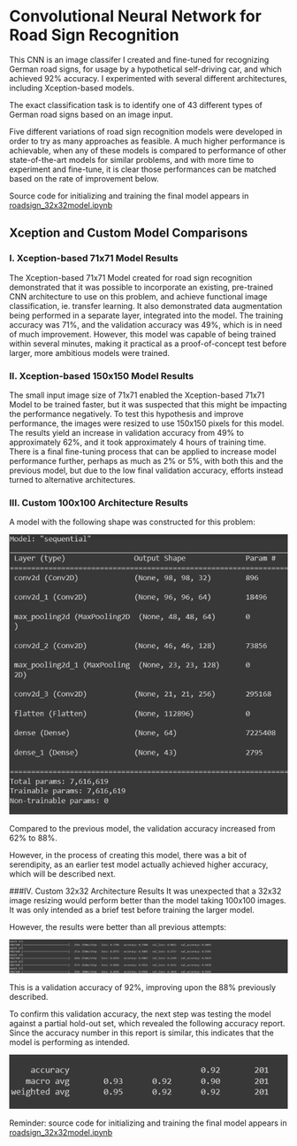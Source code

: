 # Convolutional Neural Network for Road Sign Recognition

This CNN is an image classifer I created and fine-tuned for recognizing German road signs, for usage by a hypothetical self-driving car, and which achieved 92% accuracy. I experimented with several different architectures, including Xception-based models.

The exact classification task is to identify one of 43 different types of German road signs based on an image input.

Five different variations of road sign recognition models were developed in order to try as many approaches as feasible. A much higher performance is achievable, when any of these models is compared to performance of other state-of-the-art models for similar problems, and with more time to experiment and fine-tune, it is clear those performances can be matched based on the rate of improvement below.

Source code for initializing and training the final model appears in [roadsign_32x32model.ipynb](https://github.com/emoryhubbard/RoadSignRecognition/blob/main/roadsign_32x32model.ipynb)


## Xception and Custom Model Comparisons

### I. Xception-based 71x71 Model Results
The Xception-based 71x71 Model created for road sign recognition demonstrated that it was possible to incorporate an existing, pre-trained CNN architecture to use on this problem, and achieve functional image classification, ie. transfer learning. It also demonstrated data augmentation being performed in a separate layer, integrated into the model.
The training accuracy was 71%, and the validation accuracy was 49%, which is in need of much improvement.
However, this model was capable of being trained within several minutes, making it practical as a proof-of-concept test before larger, more ambitious models were trained.

### II. Xception-based 150x150 Model Results
The small input image size of 71x71 enabled the Xception-based 71x71 Model to be trained faster, but it was suspected that this might be impacting the performance negatively. To test this hypothesis and improve performance, the images were resized to use 150x150 pixels for this model.
The results yield an increase in validation accuracy from 49% to approximately 62%, and it took approximately 4 hours of training time.
There is a final fine-tuning process that can be applied to increase model performance further, perhaps as much as 2% or 5%, with both this and the previous model, but due to the low final validation accuracy, efforts instead turned to alternative architectures.

### III. Custom 100x100 Architecture Results
A model with the following shape was constructed for this problem:

![Custom 100 x 100 Shape image](Custom100x100Shape.png)

Compared to the previous model, the validation accuracy increased from 62% to 88%.

However, in the process of creating this model, there was a bit of serendipity, as an earlier test model actually achieved higher accuracy, which will be described next.

###IV. Custom 32x32 Architecture Results
It was unexpected that a 32x32 image resizing would perform better than the model taking 100x100 images. It was only intended as a brief test before training the larger model.

However, the results were better than all previous attempts:

![Custom 32 x 32 Partial Holdout image](Custom32x32Validation.png)

This is a validation accuracy of 92%, improving upon the 88% previously described.

To confirm this validation accuracy, the next step was testing the model against a partial hold-out set, which revealed the following accuracy report. Since the accuracy number in this report is similar, this indicates that the model is performing as intended.

![Alt text](Custom32x32PartialHoldout.png)

Reminder: source code for initializing and training the final model appears in [roadsign_32x32model.ipynb](https://github.com/emoryhubbard/RoadSignRecognition/blob/main/roadsign_32x32model.ipynb)
